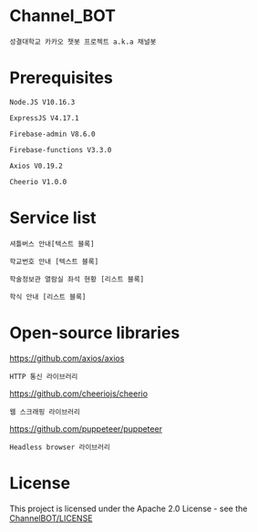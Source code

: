 # Channel_BOT
    성결대학교 카카오 챗봇 프로젝트 a.k.a 채널봇
# Prerequisites
    Node.JS V10.16.3
    
    ExpressJS V4.17.1
    
    Firebase-admin V8.6.0
    
    Firebase-functions V3.3.0
    
    Axios V0.19.2
    
    Cheerio V1.0.0
# Service list
    셔틀버스 안내[텍스트 블록]

    학교번호 안내 [텍스트 블록]

    학술정보관 열람실 좌석 현황 [리스트 블록]

    학식 안내 [리스트 블록]
# Open-source libraries
https://github.com/axios/axios

    HTTP 통신 라이브러리
https://github.com/cheeriojs/cheerio

    웹 스크래핑 라이브러리
https://github.com/puppeteer/puppeteer

    Headless browser 라이브러리

# License
This project is licensed under the Apache 2.0 License - see the [ChannelBOT/LICENSE](LICENSE)

